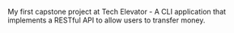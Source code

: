 My first capstone project at Tech Elevator - A CLI application that implements a RESTful API to allow users to transfer money.
